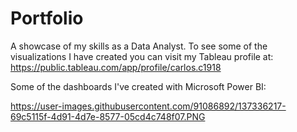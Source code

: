# Portfolio
A showcase of my skills as a Data Analyst.
To see some of the visualizations I have created you can visit my Tableau profile at: https://public.tableau.com/app/profile/carlos.c1918

Some of the dashboards I've created with Microsoft Power BI:

https://user-images.githubusercontent.com/91086892/137336217-69c5115f-4d91-4d7e-8577-05cd4c748f07.PNG
